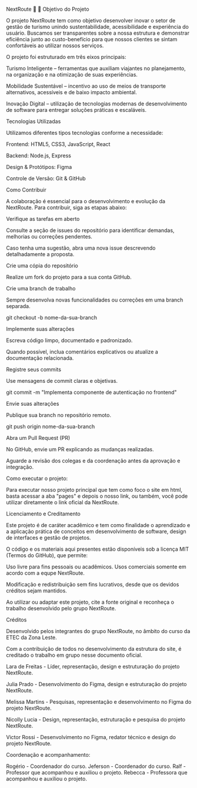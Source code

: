 NextRoute 🚀
📌 Objetivo do Projeto

O projeto NextRoute tem como objetivo desenvolver inovar o setor de gestão de turismo unindo sustentabilidade,
acessibilidade e experiência do usuário. Buscamos ser transparentes sobre a nossa estrutura e demonstrar eficiência junto ao custo-benefício para que nossos clientes se sintam
confortáveis ao utilizar nossos serviços.

O projeto foi estruturado em três eixos principais:

Turismo Inteligente – ferramentas que auxiliam viajantes no planejamento, na organização e na otimização de suas experiências.

Mobilidade Sustentável – incentivo ao uso de meios de transporte alternativos, acessíveis e de baixo impacto ambiental.

Inovação Digital – utilização de tecnologias modernas de desenvolvimento de software para entregar soluções práticas e escaláveis.






Tecnologias Utilizadas

Utilizamos diferentes tipos tecnologias conforme  a necessidade:

Frontend: HTML5, CSS3, JavaScript, React

Backend: Node.js, Express

Design & Protótipos: Figma

Controle de Versão: Git & GitHub










Como Contribuir

A colaboração é essencial para o desenvolvimento e evolução da NextRoute. Para contribuir, siga as etapas abaixo:

Verifique as tarefas em aberto

Consulte a seção de issues do repositório para identificar demandas, melhorias ou correções pendentes.

Caso tenha uma sugestão, abra uma nova issue descrevendo detalhadamente a proposta.

Crie uma cópia do repositório

Realize um fork do projeto para a sua conta GitHub.

Crie uma branch de trabalho

Sempre desenvolva novas funcionalidades ou correções em uma branch separada.

git checkout -b nome-da-sua-branch


Implemente suas alterações

Escreva código limpo, documentado e padronizado.

Quando possível, inclua comentários explicativos ou atualize a documentação relacionada.

Registre seus commits

Use mensagens de commit claras e objetivas.

git commit -m "Implementa componente de autenticação no frontend"


Envie suas alterações

Publique sua branch no repositório remoto.

git push origin nome-da-sua-branch


Abra um Pull Request (PR)

No GitHub, envie um PR explicando as mudanças realizadas.

Aguarde a revisão dos colegas e da coordenação antes da aprovação e integração.












Como executar o projeto:

Para executar nosso projeto principal que tem como foco o site em html, basta acessar a aba "pages" e depois o nosso link, ou também, você pode utilizar diretamente o link oficial da NextRoute.

















Licenciamento e Creditamento

Este projeto é de caráter acadêmico e tem como finalidade o aprendizado e a aplicação prática de conceitos em desenvolvimento de 
software, design de interfaces e gestão de projetos.

O código e os materiais aqui presentes estão disponíveis sob a licença MIT (Termos do GitHub), que permite:

Uso livre para fins pessoais ou acadêmicos. Usos comerciais somente em acordo com a equpe NextRoute.

Modificação e redistribuição sem fins lucrativos, desde que os devidos créditos sejam mantidos.

Ao utilizar ou adaptar este projeto, cite a fonte original e reconheça o trabalho desenvolvido pelo grupo NextRoute.




Créditos


Desenvolvido pelos integrantes do grupo NextRoute, no âmbito do curso da ETEC da Zona Leste.

Com a contribuição de todos no desenvolvimento da estrutura do site, é creditado o trabalho em grupo nesse documento oficial.


Lara de Freitas - Líder, representação, design e estruturação do projeto NextRoute.

Julia Prado - Desenvolvimento do Figma, design e estruturação do projeto NextRoute.

Melissa Martins - Pesquisas, representação e desenvolvimento no Figma do projeto NextRoute.

Nicolly Lucia - Design, representação, estruturação e pesquisa do projeto NextRoute.

Victor Rossi - Desenvolvimento no Figma, redator técnico e design do projeto NextRoute.


Coordenação e acompanhamento: 

Rogério - Coordenador do curso.
Jeferson - Coordenador do curso.
Ralf - Professor que acompanhou e auxiliou o projeto.
Rebecca - Professora que acompanhou e auxiliou o projeto.
